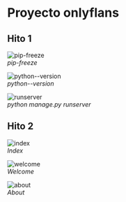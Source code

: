 # Proyecto onlyflans
## Hito 1
![pip-freeze](https://github.com/Jaime-Godoy/onlyflans/assets/129312134/77b0f099-d3a4-4249-9ff7-784f1263c8a6)<br>
<em>pip-freeze</em>

![python--version](https://github.com/Jaime-Godoy/onlyflans/assets/129312134/4bda9982-46f6-486a-99e7-27aa04fa51ea)<br>
<em>python--version</em>

![runserver](https://github.com/Jaime-Godoy/onlyflans/assets/129312134/88ed67e9-631a-4613-bfcf-115b527fe78f)<br>
<em>python manage.py runserver</em>


## Hito 2
![index](https://github.com/Jaime-Godoy/onlyflans/assets/129312134/3a9e7855-9983-475f-ae96-bb7699ac5c5a)<br>
<em>Index</em>

![welcome](https://github.com/Jaime-Godoy/onlyflans/assets/129312134/56052f23-4230-4d7c-9a2e-6d844938a6da)<br>
<em>Welcome</em>

![about](https://github.com/Jaime-Godoy/onlyflans/assets/129312134/39b05ba4-7b58-477e-b206-48c9f0bae0d4)<br>
<em>About</em>
